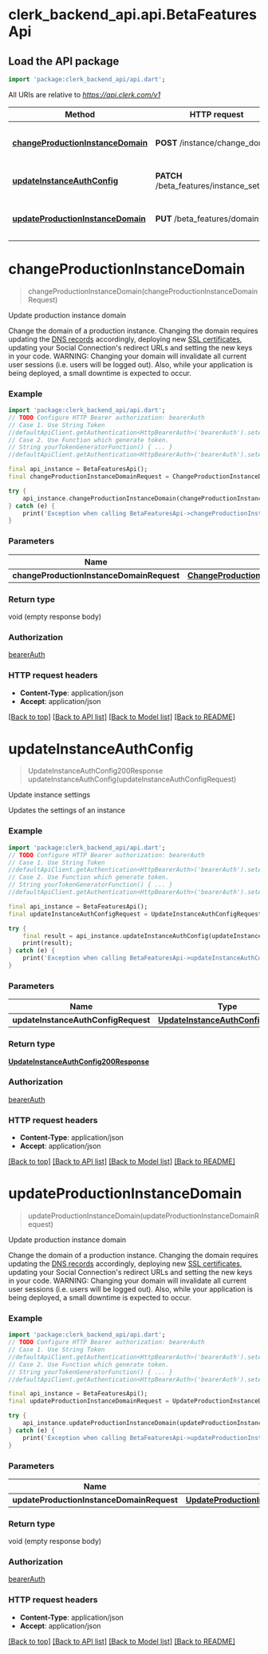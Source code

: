 # clerk_backend_api.api.BetaFeaturesApi

## Load the API package
```dart
import 'package:clerk_backend_api/api.dart';
```

All URIs are relative to *https://api.clerk.com/v1*

Method | HTTP request | Description
------------- | ------------- | -------------
[**changeProductionInstanceDomain**](BetaFeaturesApi.md#changeproductioninstancedomain) | **POST** /instance/change_domain | Update production instance domain
[**updateInstanceAuthConfig**](BetaFeaturesApi.md#updateinstanceauthconfig) | **PATCH** /beta_features/instance_settings | Update instance settings
[**updateProductionInstanceDomain**](BetaFeaturesApi.md#updateproductioninstancedomain) | **PUT** /beta_features/domain | Update production instance domain


# **changeProductionInstanceDomain**
> changeProductionInstanceDomain(changeProductionInstanceDomainRequest)

Update production instance domain

Change the domain of a production instance.  Changing the domain requires updating the [DNS records](https://clerk.com/docs/deployments/overview#dns-records) accordingly, deploying new [SSL certificates](https://clerk.com/docs/deployments/overview#deploy), updating your Social Connection's redirect URLs and setting the new keys in your code.  WARNING: Changing your domain will invalidate all current user sessions (i.e. users will be logged out). Also, while your application is being deployed, a small downtime is expected to occur.

### Example
```dart
import 'package:clerk_backend_api/api.dart';
// TODO Configure HTTP Bearer authorization: bearerAuth
// Case 1. Use String Token
//defaultApiClient.getAuthentication<HttpBearerAuth>('bearerAuth').setAccessToken('YOUR_ACCESS_TOKEN');
// Case 2. Use Function which generate token.
// String yourTokenGeneratorFunction() { ... }
//defaultApiClient.getAuthentication<HttpBearerAuth>('bearerAuth').setAccessToken(yourTokenGeneratorFunction);

final api_instance = BetaFeaturesApi();
final changeProductionInstanceDomainRequest = ChangeProductionInstanceDomainRequest(); // ChangeProductionInstanceDomainRequest | 

try {
    api_instance.changeProductionInstanceDomain(changeProductionInstanceDomainRequest);
} catch (e) {
    print('Exception when calling BetaFeaturesApi->changeProductionInstanceDomain: $e\n');
}
```

### Parameters

Name | Type | Description  | Notes
------------- | ------------- | ------------- | -------------
 **changeProductionInstanceDomainRequest** | [**ChangeProductionInstanceDomainRequest**](ChangeProductionInstanceDomainRequest.md)|  | [optional] 

### Return type

void (empty response body)

### Authorization

[bearerAuth](../README.md#bearerAuth)

### HTTP request headers

 - **Content-Type**: application/json
 - **Accept**: application/json

[[Back to top]](#) [[Back to API list]](../README.md#documentation-for-api-endpoints) [[Back to Model list]](../README.md#documentation-for-models) [[Back to README]](../README.md)

# **updateInstanceAuthConfig**
> UpdateInstanceAuthConfig200Response updateInstanceAuthConfig(updateInstanceAuthConfigRequest)

Update instance settings

Updates the settings of an instance

### Example
```dart
import 'package:clerk_backend_api/api.dart';
// TODO Configure HTTP Bearer authorization: bearerAuth
// Case 1. Use String Token
//defaultApiClient.getAuthentication<HttpBearerAuth>('bearerAuth').setAccessToken('YOUR_ACCESS_TOKEN');
// Case 2. Use Function which generate token.
// String yourTokenGeneratorFunction() { ... }
//defaultApiClient.getAuthentication<HttpBearerAuth>('bearerAuth').setAccessToken(yourTokenGeneratorFunction);

final api_instance = BetaFeaturesApi();
final updateInstanceAuthConfigRequest = UpdateInstanceAuthConfigRequest(); // UpdateInstanceAuthConfigRequest | 

try {
    final result = api_instance.updateInstanceAuthConfig(updateInstanceAuthConfigRequest);
    print(result);
} catch (e) {
    print('Exception when calling BetaFeaturesApi->updateInstanceAuthConfig: $e\n');
}
```

### Parameters

Name | Type | Description  | Notes
------------- | ------------- | ------------- | -------------
 **updateInstanceAuthConfigRequest** | [**UpdateInstanceAuthConfigRequest**](UpdateInstanceAuthConfigRequest.md)|  | [optional] 

### Return type

[**UpdateInstanceAuthConfig200Response**](UpdateInstanceAuthConfig200Response.md)

### Authorization

[bearerAuth](../README.md#bearerAuth)

### HTTP request headers

 - **Content-Type**: application/json
 - **Accept**: application/json

[[Back to top]](#) [[Back to API list]](../README.md#documentation-for-api-endpoints) [[Back to Model list]](../README.md#documentation-for-models) [[Back to README]](../README.md)

# **updateProductionInstanceDomain**
> updateProductionInstanceDomain(updateProductionInstanceDomainRequest)

Update production instance domain

Change the domain of a production instance.  Changing the domain requires updating the [DNS records](https://clerk.com/docs/deployments/overview#dns-records) accordingly, deploying new [SSL certificates](https://clerk.com/docs/deployments/overview#deploy), updating your Social Connection's redirect URLs and setting the new keys in your code.  WARNING: Changing your domain will invalidate all current user sessions (i.e. users will be logged out). Also, while your application is being deployed, a small downtime is expected to occur.

### Example
```dart
import 'package:clerk_backend_api/api.dart';
// TODO Configure HTTP Bearer authorization: bearerAuth
// Case 1. Use String Token
//defaultApiClient.getAuthentication<HttpBearerAuth>('bearerAuth').setAccessToken('YOUR_ACCESS_TOKEN');
// Case 2. Use Function which generate token.
// String yourTokenGeneratorFunction() { ... }
//defaultApiClient.getAuthentication<HttpBearerAuth>('bearerAuth').setAccessToken(yourTokenGeneratorFunction);

final api_instance = BetaFeaturesApi();
final updateProductionInstanceDomainRequest = UpdateProductionInstanceDomainRequest(); // UpdateProductionInstanceDomainRequest | 

try {
    api_instance.updateProductionInstanceDomain(updateProductionInstanceDomainRequest);
} catch (e) {
    print('Exception when calling BetaFeaturesApi->updateProductionInstanceDomain: $e\n');
}
```

### Parameters

Name | Type | Description  | Notes
------------- | ------------- | ------------- | -------------
 **updateProductionInstanceDomainRequest** | [**UpdateProductionInstanceDomainRequest**](UpdateProductionInstanceDomainRequest.md)|  | [optional] 

### Return type

void (empty response body)

### Authorization

[bearerAuth](../README.md#bearerAuth)

### HTTP request headers

 - **Content-Type**: application/json
 - **Accept**: application/json

[[Back to top]](#) [[Back to API list]](../README.md#documentation-for-api-endpoints) [[Back to Model list]](../README.md#documentation-for-models) [[Back to README]](../README.md)


